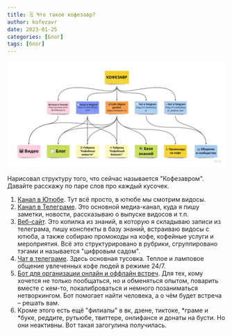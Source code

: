 ```yaml
---
title: 🗒 Что такое кофезавр?
author: kofezavr
date: 2023-01-25
categories: [Блог]
tags: [блог]
--- 
```

![Что такое кофезавр?](/assets/img/posts/23/01/structure.jpg)

Нарисовал структуру того, что сейчас называется "Кофезавром". Давайте расскажу по паре слов про каждый кусочек.
1. [Канал в Ютюбе](https://youtube.com/@coffeesaurus). Тут всё просто, в ютюбе мы смотрим видосы.
2. [Канал в Телеграме](https://t.me/coffeesaurus). Это основной медиа-канал, куда я пишу заметки, новости, рассказываю о выпуске видосов и т.п.
3. [Веб-сайт](https://kofezavr.ru). Это копилка из знаний, в которую я складываю записи из телеграма, пишу конспекты в базу знаний, встраиваю видосы с ютюба, а также собираю промокоды на кофе, кофейные услуги и мероприятия. Всё это структурировано в рубрики, сгруппировано тэгами и называется "цифровым садом". 
4. [Чат в телеграме](https://t.me/kofezavr). Здесь основная тусовка. Теплое и ламповое общение увлеченных кофе людей в режиме 24/7.
5. [Бот для организации онлайн и оффлайн встреч](https://t.me/kofezavr_random_bot). Для тех, кому хочется не только пообщаться, но и обменяться опытом, поварить вместе с кем-то, покалиброваться и немного позаниматься нетворкингом. Бот помогает найти человека, а о чём будет встреча – решать вам.
6. Кроме этого есть ещё "филиалы" в вк, дзене, тиктоке, *граме и *буке, реддите, рутьюбе, твиттере, онлифансе и донаты на бусти. Но они неактивны.
Вот такая загогулина получилась.